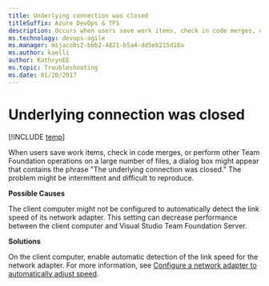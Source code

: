 ```yaml
---
title: Underlying connection was closed
titleSuffix: Azure DevOps & TFS
description: Occurs when users save work items, check in code merges, or perform other operations on a large number of files.
ms.technology: devops-agile
ms.manager: mijacobs2-bbb2-4821-b5a4-dd5eb215d18a
ms.author: kaelli
author: KathrynEE
ms.topic: Troubleshooting
ms.date: 01/20/2017
---
```


# Underlying connection was closed

[!INCLUDE [temp](../../includes/version-vsts-tfs-all-versions.md)]

When users save work items, check in code merges, or perform other Team Foundation operations on a large number of files, a dialog box might appear that contains the phrase "The underlying connection was closed." The problem might be intermittent and difficult to reproduce.

**Possible Causes**

The client computer might not be configured to automatically detect the link speed of its network adapter. This setting can decrease performance between the client computer and Visual Studio Team Foundation Server.

**Solutions**

On the client computer, enable automatic detection of the link speed for the network adapter. For more information, see [Configure a network adapter to automatically adjust speed](../xml/configure-network-adapter-automatically-adjust-speed.md).
